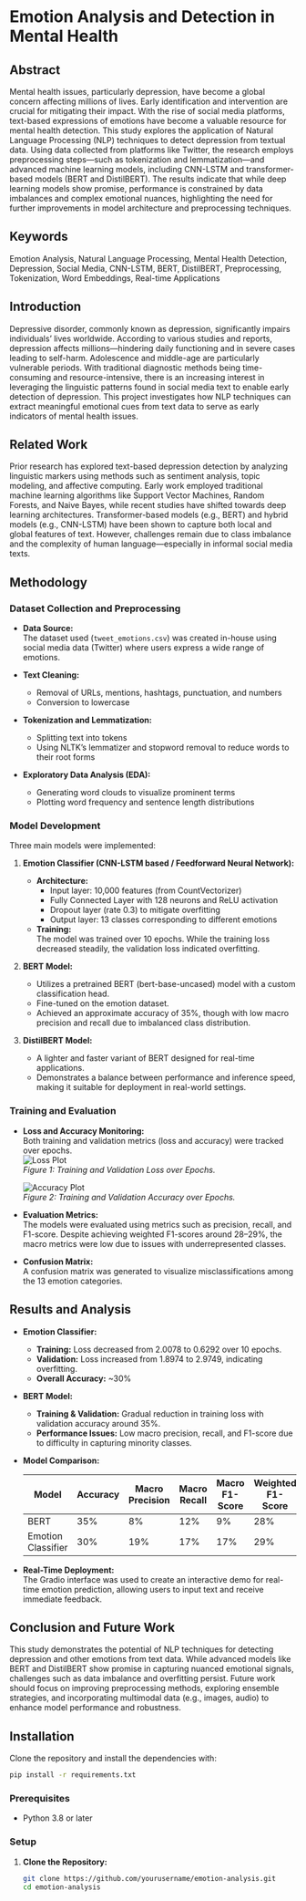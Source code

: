# Emotion Analysis and Detection in Mental Health

## Abstract
Mental health issues, particularly depression, have become a global concern affecting millions of lives. Early identification and intervention are crucial for mitigating their impact. With the rise of social media platforms, text-based expressions of emotions have become a valuable resource for mental health detection. This study explores the application of Natural Language Processing (NLP) techniques to detect depression from textual data. Using data collected from platforms like Twitter, the research employs preprocessing steps—such as tokenization and lemmatization—and advanced machine learning models, including CNN-LSTM and transformer-based models (BERT and DistilBERT). The results indicate that while deep learning models show promise, performance is constrained by data imbalances and complex emotional nuances, highlighting the need for further improvements in model architecture and preprocessing techniques.

## Keywords
Emotion Analysis, Natural Language Processing, Mental Health Detection, Depression, Social Media, CNN-LSTM, BERT, DistilBERT, Preprocessing, Tokenization, Word Embeddings, Real-time Applications

## Introduction
Depressive disorder, commonly known as depression, significantly impairs individuals’ lives worldwide. According to various studies and reports, depression affects millions—hindering daily functioning and in severe cases leading to self-harm. Adolescence and middle-age are particularly vulnerable periods. With traditional diagnostic methods being time-consuming and resource-intensive, there is an increasing interest in leveraging the linguistic patterns found in social media text to enable early detection of depression. This project investigates how NLP techniques can extract meaningful emotional cues from text data to serve as early indicators of mental health issues.

## Related Work
Prior research has explored text-based depression detection by analyzing linguistic markers using methods such as sentiment analysis, topic modeling, and affective computing. Early work employed traditional machine learning algorithms like Support Vector Machines, Random Forests, and Naive Bayes, while recent studies have shifted towards deep learning architectures. Transformer-based models (e.g., BERT) and hybrid models (e.g., CNN-LSTM) have been shown to capture both local and global features of text. However, challenges remain due to class imbalance and the complexity of human language—especially in informal social media texts.

## Methodology

### Dataset Collection and Preprocessing
- **Data Source:**  
  The dataset used (`tweet_emotions.csv`) was created in-house using social media data (Twitter) where users express a wide range of emotions.
  
- **Text Cleaning:**  
  - Removal of URLs, mentions, hashtags, punctuation, and numbers  
  - Conversion to lowercase
  
- **Tokenization and Lemmatization:**  
  - Splitting text into tokens  
  - Using NLTK’s lemmatizer and stopword removal to reduce words to their root forms
  
- **Exploratory Data Analysis (EDA):**  
  - Generating word clouds to visualize prominent terms  
  - Plotting word frequency and sentence length distributions

### Model Development
Three main models were implemented:

1. **Emotion Classifier (CNN-LSTM based / Feedforward Neural Network):**
   - **Architecture:**  
     - Input layer: 10,000 features (from CountVectorizer)
     - Fully Connected Layer with 128 neurons and ReLU activation
     - Dropout layer (rate 0.3) to mitigate overfitting
     - Output layer: 13 classes corresponding to different emotions
   - **Training:**  
     The model was trained over 10 epochs. While the training loss decreased steadily, the validation loss indicated overfitting.

2. **BERT Model:**
   - Utilizes a pretrained BERT (bert-base-uncased) model with a custom classification head.
   - Fine-tuned on the emotion dataset.  
   - Achieved an approximate accuracy of 35%, though with low macro precision and recall due to imbalanced class distribution.

3. **DistilBERT Model:**
   - A lighter and faster variant of BERT designed for real-time applications.
   - Demonstrates a balance between performance and inference speed, making it suitable for deployment in real-world settings.

### Training and Evaluation
- **Loss and Accuracy Monitoring:**  
  Both training and validation metrics (loss and accuracy) were tracked over epochs.  
  ![Loss Plot](images/loss_plot.png)  
  *Figure 1: Training and Validation Loss over Epochs.*

  ![Accuracy Plot](images/accuracy_plot.png)  
  *Figure 2: Training and Validation Accuracy over Epochs.*

- **Evaluation Metrics:**  
  The models were evaluated using metrics such as precision, recall, and F1-score. Despite achieving weighted F1-scores around 28–29%, the macro metrics were low due to issues with underrepresented classes.

- **Confusion Matrix:**  
  A confusion matrix was generated to visualize misclassifications among the 13 emotion categories.

## Results and Analysis
- **Emotion Classifier:**  
  - **Training:** Loss decreased from 2.0078 to 0.6292 over 10 epochs.  
  - **Validation:** Loss increased from 1.8974 to 2.9749, indicating overfitting.  
  - **Overall Accuracy:** ~30%

- **BERT Model:**  
  - **Training & Validation:** Gradual reduction in training loss with validation accuracy around 35%.  
  - **Performance Issues:** Low macro precision, recall, and F1-score due to difficulty in capturing minority classes.

- **Model Comparison:**

  | Model               | Accuracy | Macro Precision | Macro Recall | Macro F1-Score | Weighted F1-Score |
  |---------------------|----------|-----------------|--------------|----------------|-------------------|
  | BERT                | 35%      | 8%              | 12%          | 9%             | 28%               |
  | Emotion Classifier  | 30%      | 19%             | 17%          | 17%            | 29%               |

- **Real-Time Deployment:**  
  The Gradio interface was used to create an interactive demo for real-time emotion prediction, allowing users to input text and receive immediate feedback.

## Conclusion and Future Work
This study demonstrates the potential of NLP techniques for detecting depression and other emotions from text data. While advanced models like BERT and DistilBERT show promise in capturing nuanced emotional signals, challenges such as data imbalance and overfitting persist. Future work should focus on improving preprocessing methods, exploring ensemble strategies, and incorporating multimodal data (e.g., images, audio) to enhance model performance and robustness.


## Installation
Clone the repository and install the dependencies with:
```bash
pip install -r requirements.txt
```

### Prerequisites
- Python 3.8 or later

### Setup
1. **Clone the Repository:**
   ```bash
   git clone https://github.com/yourusername/emotion-analysis.git
   cd emotion-analysis
   ```
